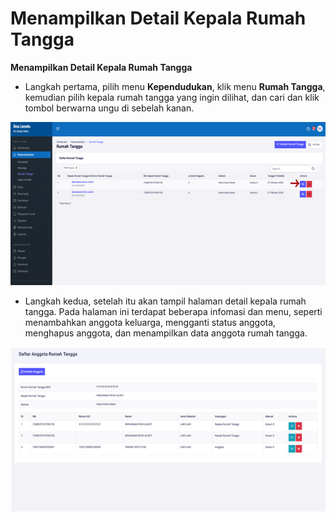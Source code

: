 # Menampilkan Detail Kepala Rumah Tangga

**Menampilkan Detail Kepala Rumah Tangga**

* Langkah pertama, pilih menu **Kependudukan**, klik menu **Rumah Tangga**, kemudian pilih kepala rumah tangga yang ingin dilihat, dan cari dan klik tombol berwarna ungu di sebelah kanan.

![](../../../.gitbook/assets/45.png)

* Langkah kedua, setelah itu akan tampil halaman detail kepala rumah tangga. Pada halaman ini terdapat beberapa infomasi dan menu, seperti menambahkan anggota keluarga, mengganti status anggota, menghapus anggota, dan menampilkan data anggota rumah tangga.

![](../../../.gitbook/assets/46.png)

